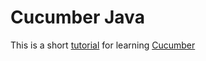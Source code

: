 # Cucumber Java

This is a short [tutorial](https://medium.com/@mlvandijk/getting-started-with-cucumber-in-java-a-10-minute-tutorial-586652d2c82) for learning [Cucumber](https://cucumber.io/)
